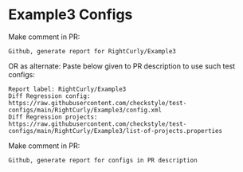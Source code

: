 # Example3 Configs
Make comment in PR:
```
Github, generate report for RightCurly/Example3
```
OR as alternate:
Paste below given to PR description to use such test configs:
```
Report label: RightCurly/Example3
Diff Regression config: https://raw.githubusercontent.com/checkstyle/test-configs/main/RightCurly/Example3/config.xml
Diff Regression projects: https://raw.githubusercontent.com/checkstyle/test-configs/main/RightCurly/Example3/list-of-projects.properties
```
Make comment in PR:
```
Github, generate report for configs in PR description
```
